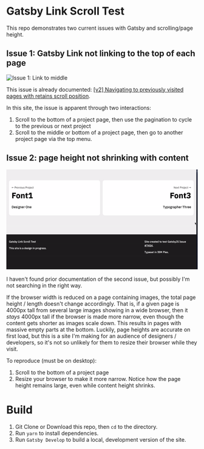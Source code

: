 # Gatsby Link Scroll Test

This repo demonstrates two current issues with Gatsby and scrolling/page height.

## Issue 1: Gatsby Link not linking to the top of each page

![Issue 1: Link to middle](docs/gatsby-scroll-issue-1.gif)

This issue is already documented: [[v2] Navigating to previously visited pages with <Link> retains scroll position](https://github.com/gatsbyjs/gatsby/issues/7454.).

In this site, the issue is apparent through two interactions:

1. Scroll to the bottom of a project page, then use the pagination to cycle to the previous or next project
2. Scroll to the middle or bottom of a project page, then go to another project page via the top menu.

## Issue 2: page height not shrinking with content

![Issue 2: Page not shrinking with content](docs/gatsby-scroll-issue-2.gif)

I haven't found prior documentation of the second issue, but possibly I'm not searching in the right way.

If the browser width is reduced on a page containing images, the total page height / length doesn't change accordingly. That is, if a given page is 4000px tall from several large images showing in a wide browser, then it _stays_ 4000px tall if the browser is made more narrow, even though the content gets shorter as images scale down. This results in pages with massive empty parts at the bottom. Luckily, page heights are accurate on first load, but this is a site I'm making for an audience of designers / developers, so it's not so unlikely for them to resize their browser while they visit.

To reproduce (must be on desktop):

1. Scroll to the bottom of a project page
2. Resize your browser to make it more narrow. Notice how the page height remains large, even while content height shrinks.

# Build

1. Git Clone or Download this repo, then `cd` to the directory.
2. Run `yarn` to install dependencies.
3. Run `Gatsby Develop` to build a local, development version of the site.